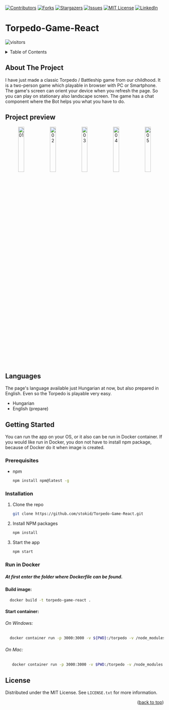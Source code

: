 <a name="readme-top"></a>


[![Contributors][contributors-shield]][contributors-url]
[![Forks][forks-shield]][forks-url]
[![Stargazers][stars-shield]][stars-url]
[![Issues][issues-shield]][issues-url]
[![MIT License][license-shield]][license-url]
[![LinkedIn][linkedin-shield]][linkedin-url]


# Torpedo-Game-React
![visitors](https://visitor-badge.glitch.me/badge?right_color=teal&page_id=stokid/Torpedo-Game-React)

<!-- TABLE OF CONTENTS -->
<details>
  <summary>Table of Contents</summary>
  <ol>
    <li>
      <a href="#about-the-project">About The Project</a>
    </li>
    <li><a href="#project-preview">Project preview</a></li>
    <li><a href="#languages">Languages</a></li>
    <li>
      <a href="#getting-started">Getting Started</a>
      <ul>
        <li><a href="#prerequisites">Prerequisites</a></li>
        <li><a href="#installation">Installation</a></li>
        <li><a href="#run-in-docker">Run in Docker</a></li>
      </ul>
    </li>
    <li><a href="#license">License</a></li>
  </ol>
</details>



<!-- ABOUT THE PROJECT -->
## About The Project

I have just made a classic Torpedo / Battleship game from our childhood. It is a two-person game which playable in browser with PC or Smartphone.
The game's screen can orient your device when you refresh the page. So you can play on stationary also landscape screen.
The game has a chat component where the Bot helps you what you have to do.

<!-- PROJECT PREVIEW -->
## Project preview

<p align="center">
   <img width="19.2%" alt="01" src="https://user-images.githubusercontent.com/45713192/216114872-2ee870f0-3478-4599-92e3-77eb2b69e9cb.PNG"> 
   <img width="19.2%" alt="02" src="https://user-images.githubusercontent.com/45713192/216117126-b50604b6-31d5-476c-8c83-ce6ebfe5ce6d.PNG"> 
   <img width="19.2%" alt="03" src="https://user-images.githubusercontent.com/45713192/216117312-94748a13-e997-46b4-8d3e-c56c35af088f.PNG"> 
   <img width="19.2%" alt="04" src="https://user-images.githubusercontent.com/45713192/216122225-ef8d767a-e93b-4176-8614-397b07eb8895.PNG"> 
   <img width="19.2%" alt="05" src="https://user-images.githubusercontent.com/45713192/216122009-b221b361-baf3-4968-9b41-ca8d7c1b838d.png"> 
</p>

## Languages
The page's language available just Hungarian at now, but also prepared in English. Even so the Torpedo is playable very easy.

- Hungarian
- English (prepare)

<!-- GETTING STARTED -->
## Getting Started

You can run the app on your OS, or it also can be run in Docker container. If you would like run in Docker, you don not have to install npm package, because of Docker do it when image is created.

### Prerequisites

* npm
  ```sh
  npm install npm@latest -g
  ```

### Installation

1. Clone the repo
   ```sh
   git clone https://github.com/stokid/Torpedo-Game-React.git
   ```
3. Install NPM packages
   ```sh
   npm install
   ```
4. Start the app
   ```js
   npm start
   ```

### Run in Docker
##### At first enter the folder where Dockerfile can be found.
#### Build image:
 ```sh
   docker build -t torpedo-game-react .
   ```
#### Start container:
###### On Windows:
 ```sh
   docker container run -p 3000:3000 -v ${PWD}:/torpedo -v /node_modules --name torpedo-game-react-app  torpedo-game-react
   ```
###### On Mac:
```sh
   docker container run -p 3000:3000 -v $PWD:/torpedo -v /node_modules --name torpedo-game-react-app  torpedo-game-react
   ```


<!-- LICENSE -->
## License

Distributed under the MIT License. See `LICENSE.txt` for more information.

<p align="right">(<a href="#readme-top">back to top</a>)</p>



<!-- MARKDOWN LINKS & IMAGES -->
<!-- https://www.markdownguide.org/basic-syntax/#reference-style-links -->
[contributors-shield]: https://img.shields.io/github/contributors/stokid/Torpedo-Game-React.svg?style=for-the-badge
[contributors-url]: https://github.com/stokid/Torpedo-Game-React/graphs/contributors
[forks-shield]: https://img.shields.io/github/forks/stokid/Torpedo-Game-React.svg?style=for-the-badge
[forks-url]: https://github.com/stokid/Torpedo-Game-React/network/members
[stars-shield]: https://img.shields.io/github/stars/stokid/Torpedo-Game-React.svg?style=for-the-badge
[stars-url]: https://github.com/stokid/Torpedo-Game-React/stargazers
[issues-shield]: https://img.shields.io/github/issues/stokid/Torpedo-Game-React.svg?style=for-the-badge
[issues-url]: https://github.com/stokid/Torpedo-Game-React/issues
[license-shield]: https://img.shields.io/github/license/stokid/Torpedo-Game-React.svg?style=for-the-badge
[license-url]: https://github.com/stokid/Torpedo-Game-React/master/LICENSE.txt
[linkedin-shield]: https://img.shields.io/badge/-LinkedIn-black.svg?style=for-the-badge&logo=linkedin&colorB=555
[linkedin-url]: https://linkedin.com/in/david-stokinger-199413206
